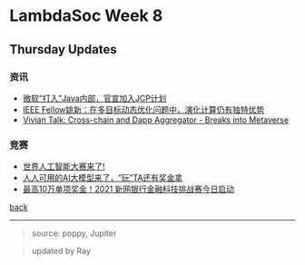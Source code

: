 # LambdaSoc Week 8

## Thursday Updates

### 资讯

- [微软“打入”Java内部，官宣加入JCP计划](https://mp.weixin.qq.com/s/4WIOyr9nTOynJID2bY6C6w)
- [IEEE Fellow姚新：在多目标动态优化问题中，演化计算仍有独特优势](https://mp.weixin.qq.com/s/SnlI-asILEJLn6_FAlbuFA)
- [Vivian Talk: Cross-chain and Dapp Aggregator - Breaks into Metaverse](img/1111_week8thu1.jpg)

### 竞赛

- [世界人工智能大赛来了!](https://mp.weixin.qq.com/s/cBuxKnnkKBTWH7NNxCM_vw)
- [人人可用的AI大模型来了，“玩”TA还有奖金拿](https://mp.weixin.qq.com/s/NZxYDTfbi68ihENxZtI07g)
- [最高10万单项奖金！2021 新网银行金融科技挑战赛今日启动](https://mp.weixin.qq.com/s/B2q9wAV04JDrRHNIY3Jg0Q)

[back](../newsletter.html)

***

> source: poppy, Jupiter

> updated by Ray